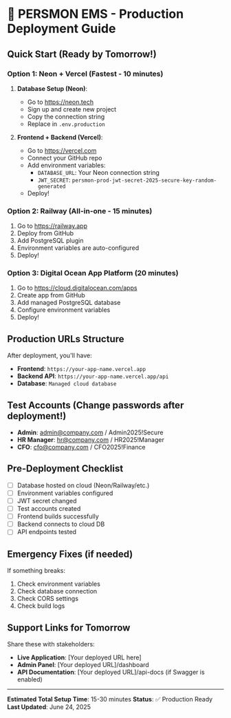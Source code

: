 # 🚀 PERSMON EMS - Production Deployment Guide

## Quick Start (Ready by Tomorrow!)

### Option 1: Neon + Vercel (Fastest - 10 minutes)

1. **Database Setup (Neon)**:

   - Go to https://neon.tech
   - Sign up and create new project
   - Copy the connection string
   - Replace in `.env.production`

2. **Frontend + Backend (Vercel)**:
   - Go to https://vercel.com
   - Connect your GitHub repo
   - Add environment variables:
     - `DATABASE_URL`: Your Neon connection string
     - `JWT_SECRET`: `persmon-prod-jwt-secret-2025-secure-key-random-generated`
   - Deploy!

### Option 2: Railway (All-in-one - 15 minutes)

1. Go to https://railway.app
2. Deploy from GitHub
3. Add PostgreSQL plugin
4. Environment variables are auto-configured
5. Deploy!

### Option 3: Digital Ocean App Platform (20 minutes)

1. Go to https://cloud.digitalocean.com/apps
2. Create app from GitHub
3. Add managed PostgreSQL database
4. Configure environment variables
5. Deploy!

## Production URLs Structure

After deployment, you'll have:

- **Frontend**: `https://your-app-name.vercel.app`
- **Backend API**: `https://your-app-name.vercel.app/api`
- **Database**: `Managed cloud database`

## Test Accounts (Change passwords after deployment!)

- **Admin**: admin@company.com / Admin2025!Secure
- **HR Manager**: hr@company.com / HR2025!Manager
- **CFO**: cfo@company.com / CFO2025!Finance

## Pre-Deployment Checklist

- [ ] Database hosted on cloud (Neon/Railway/etc.)
- [ ] Environment variables configured
- [ ] JWT secret changed
- [ ] Test accounts created
- [ ] Frontend builds successfully
- [ ] Backend connects to cloud DB
- [ ] API endpoints tested

## Emergency Fixes (if needed)

If something breaks:

1. Check environment variables
2. Check database connection
3. Check CORS settings
4. Check build logs

## Support Links for Tomorrow

Share these with stakeholders:

- **Live Application**: [Your deployed URL here]
- **Admin Panel**: [Your deployed URL]/dashboard
- **API Documentation**: [Your deployed URL]/api-docs (if Swagger is enabled)

---

**Estimated Total Setup Time**: 15-30 minutes
**Status**: ✅ Production Ready
**Last Updated**: June 24, 2025
